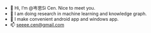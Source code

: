 - 👋 Hi, I’m @岑思Si Cen. Nice to meet you.
- 🍚 I am doing research in machine learning and knowledge graph.
- 🍰 I make convenient android app and windows app.
- 📫 seeee.cen@gmail.com
